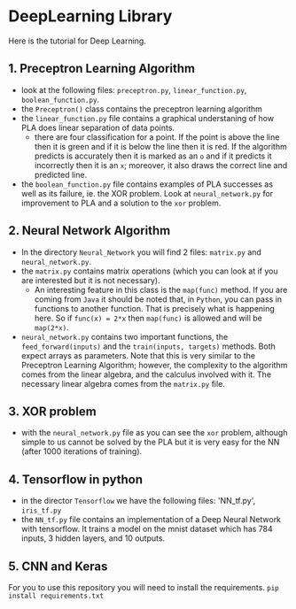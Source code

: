 # DeepLearning Library
Here is the tutorial for Deep Learning.
## 1. Preceptron Learning Algorithm
  - look at the following files: `preceptron.py`, `linear_function.py`, `boolean_function.py`.
  - the `Preceptron()` class contains the preceptron learning algorithm
  - the `linear_function.py` file contains a graphical understaning of how PLA does linear separation of data points.
    - there are four classification for a point. If the point is above the line then it is green and if it is below the line then it is red. If the algorithm predicts is accurately then it is marked as an `o` and if it predicts it incorrectly then it is an `x`; moreover, it also draws the correct line and predicted line.
  - the `boolean_function.py` file contains examples of PLA successes as well as its failure, ie. the XOR problem. Look at `neural_network.py` for improvement to PLA and a solution to the `xor` problem.
## 2. Neural Network Algorithm
  - In the directory `Neural_Network` you will find 2 files: `matrix.py` and `neural_network.py`.
  - the `matrix.py` contains matrix operations (which you can look at if you are interested but it is not necessary).
    - An interesting feature in this class is the `map(func)` method. If you are coming from `Java` it should be noted that, in `Python`, you can pass in functions to another function. That is precisely what is happening here. So if `func(x) = 2*x` then `map(func)` is allowed and will be `map(2*x)`.
  - `neural_network.py` contains two important functions, the `feed_forward(inputs)` and the `train(inputs, targets)` methods. Both expect arrays as parameters. Note that this is very similar to the Preceptron Learning Algorithm; however, the complexity to the algorithm comes from the linear algebra, and the calculus involved with it. The necessary linear algebra comes from the `matrix.py` file.
## 3. XOR problem
  - with the `neural_network.py` file as you can see the `xor` problem, although simple to us cannot be solved by the PLA but it is very easy for the NN (after 1000 iterations of training).
## 4. Tensorflow in python
  - in the director `Tensorflow` we have the following files: 'NN_tf.py', `iris_tf.py`
  - the `NN_tf.py` file contains an implementation of a Deep Neural Network with tensorflow. It trains a model on the mnist dataset which has 784 inputs, 3 hidden layers, and 10 outputs.
## 5. CNN and Keras

For you to use this repository you will need to install the requirements.
`pip install requirements.txt`
